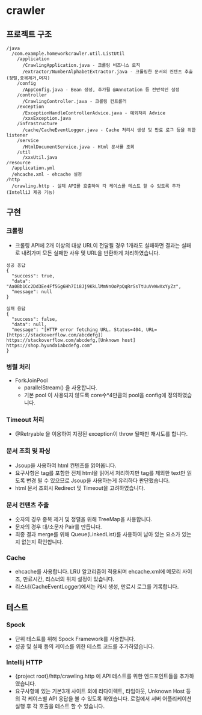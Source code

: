 # crawler

## 프로젝트 구조

```
/java
  /com.example.homeworkcrawler.util.ListUtil
    /application
      /CrawlingApplication.java - 크롤링 비즈니스 로직  
      /extractor/NumberAlphabetExtractor.java - 크롤링한 문서의 컨텐츠 추출(정렬,중복제거,머지)
    /config
      /AppConfig.java - Bean 생성, 추가될 @Annotation 등 전반적인 설정
    /controller
      /CrawlingController.java - 크롤링 컨트롤러
    /exception
      /ExceptionHandleControllerAdvice.java - 예외처리 Advice
      /xxxException.java
    /infrastructure
      /cache/CacheEventLogger.java - Cache 처리시 생성 및 만료 로그 등을 위한 listener 
    /service
      /HtmlDocumentService.java - Html 문서를 조회
    /util
      /xxxUtil.java
/resource
  /application.yml
  /ehcache.xml - ehcache 설정
/http
  /crawling.http - 실제 API를 호출하여 각 케이스를 테스트 할 수 있도록 추가(IntelliJ 제공 기능) 
```

## 구현
### 크롤링
* 크롤링 API에 2개 이상의 대상 URL이 전달될 경우 1개라도 실패하면 결과는 실패로 내려가며 모든 실패한 사유 및 URL을 반환하게 처리하였습니다.
``` 
성공 응답
{
  "success": true,
  "data": "Aa0Bb1Cc2Dd3Ee4Ff5Gg6Hh7Ii8Jj9KkLlMmNnOoPpQqRrSsTtUuVvWwXxYyZz",
  "message": null
}

실패 응답
{
  "success": false,
  "data": null,
  "message": "[HTTP error fetching URL. Status=404, URL=[https://stackoverflow.com/abcdefg]] https://stackoverflow.com/abcdefg,[Unknown host] https://shop.hyundaiabcdefg.com"
}
```
### 병렬 처리
* ForkJoinPool
  * parallelStream() 을 사용합니다.
  * 기본 pool 이 사용되지 않도록 core수*4만큼의 pool을 config에 정의하였습니다. 
### Timeout 처리
* @Retryable 을 이용하여 지정된 exception이 throw 될때만 재시도를 합니다.
### 문서 조회 및 파싱
* Jsoup을 사용하여 html 컨텐츠를 읽어옵니다. 
* 요구사항은 tag를 포함한 전체 html을 읽어서 처리하지만 tag를 제외한 text만 읽도록 변경 될 수 있으므로 Jsoup을 사용하는게 유리하다 판단했습니다.  
* html 문서 조회시 Redirect 및 Timeout을 고려하였습니다.
### 문서 컨텐츠 추출
* 숫자의 경우 중복 제거 및 정렬을 위해 TreeMap을 사용합니다.
* 문자의 경우 대/소문자 Pair를 만듭니다.
* 최종 결과 merge를 위해 Queue(LinkedList)를 사용하여 남아 있는 요소가 있는지 없는지 확인합니다.
### Cache
* ehcache를 사용합니다. LRU 알고리즘이 적용되며 ehcache.xml에 메모리 사이즈, 만료시간, 리스너의 위치 설정이 있습니다.
* 리스너(CacheEventLogger)에서는 캐시 생성, 만료시 로그를 기록합니다.

## 테스트
### Spock
* 단위 테스트를 위해 Spock Framework를 사용합니다.
* 성공 및 실패 등의 케이스를 위한 테스트 코드를 추가하였습니다.
### Intellij HTTP
* {project root}/http/crawling.http 에 API 테스트를 위한 엔드포인트들을 추가하였습니다.
* 요구사항에 있는 기본3개 사이트 외에 리다이렉트, 타임아웃, Unknown Host 등의 각 케이스별 API 응답을 볼 수 있도록 하였습니다. 로컬에서 서버 어플리케이션 실행 후 각 호출을 테스트 할 수 있습니다.